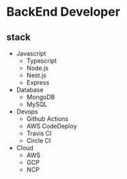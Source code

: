 # BackEnd Developer
## stack
- Javascript
  - Typescript
  - Node.js
  - Nest.js
  - Express
- Database
  - MongoDB
  - MySQL
- Devops
  - Github Actions
  - AWS CodeDeploy
  - Travis CI
  - Circle CI
- Cloud
  - AWS
  - GCP
  - NCP

